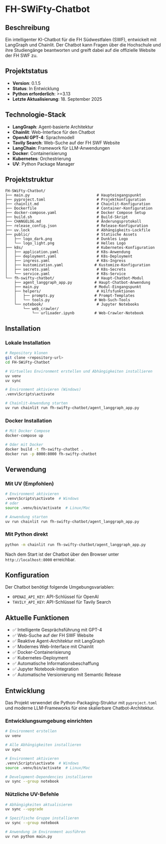# FH-SWiFty-Chatbot

## Beschreibung
Ein intelligenter KI-Chatbot für die FH Südwestfalen (SWF), entwickelt mit LangGraph und Chainlit. Der Chatbot kann Fragen über die Hochschule und ihre Studiengänge beantworten und greift dabei auf die offizielle Website der FH SWF zu.

## Projektstatus
- **Version**: 0.1.5
- **Status**: In Entwicklung
- **Python erforderlich**: >=3.13
- **Letzte Aktualisierung**: 18. September 2025

## Technologie-Stack
- **LangGraph**: Agent-basierte Architektur
- **Chainlit**: Web-Interface für den Chatbot
- **OpenAI GPT-4**: Sprachmodell
- **Tavily Search**: Web-Suche auf der FH SWF Website
- **LangChain**: Framework für LLM-Anwendungen
- **Docker**: Containerisierung
- **Kubernetes**: Orchestrierung
- **UV**: Python Package Manager

## Projektstruktur
```
FH-SWiFty-Chatbot/
├── main.py                              # Haupteingangspunkt
├── pyproject.toml                       # Projektkonfiguration
├── chainlit.md                          # Chainlit-Konfiguration
├── Dockerfile                           # Container-Konfiguration
├── docker-compose.yaml                  # Docker Compose Setup
├── build.sh                             # Build-Skript
├── CHANGELOG.md                         # Änderungsprotokoll
├── release_config.json                  # Release-Konfiguration
├── uv.lock                              # Abhängigkeits-Lockfile
├── public/                              # Statische Assets
│   ├── logo_dark.png                    # Dunkles Logo
│   └── logo_light.png                   # Helles Logo
├── k8s/                                 # Kubernetes-Konfiguration
│   ├── application.yaml                 # K8s-Anwendung
│   ├── deployment.yaml                  # K8s-Deployment
│   ├── ingress.yaml                     # K8s-Ingress
│   ├── kustomization.yaml              # Kustomize-Konfiguration
│   ├── secrets.yaml                     # K8s-Secrets
│   └── service.yaml                     # K8s-Service
└── fh-swifty-chatbot/                   # Haupt-Chatbot-Modul
    ├── agent_langgraph_app.py          # Haupt-Chatbot-Anwendung
    ├── main.py                         # Modul-Eingangspunkt
    ├── helpers/                         # Hilfsfunktionen
    │   ├── prompts.py                  # Prompt-Templates
    │   └── tools.py                    # Web-Such-Tools
    └── notebook/                        # Jupyter Notebooks
        └── web_crawler/
            └── urlLoader.ipynb         # Web-Crawler-Notebook
```

## Installation

### Lokale Installation
```bash
# Repository klonen
git clone <repository-url>
cd FH-SWiFty-Chatbot

# Virtuelles Environment erstellen und Abhängigkeiten installieren
uv venv
uv sync

# Environment aktivieren (Windows)
.venv\Scripts\activate

# Chainlit-Anwendung starten
uv run chainlit run fh-swifty-chatbot/agent_langgraph_app.py
```

### Docker Installation
```bash
# Mit Docker Compose
docker-compose up

# Oder mit Docker
docker build -t fh-swifty-chatbot .
docker run -p 8000:8000 fh-swifty-chatbot
```

## Verwendung

### Mit UV (Empfohlen)
```bash
# Environment aktivieren
.venv\Scripts\activate  # Windows
# oder
source .venv/bin/activate  # Linux/Mac

# Anwendung starten
uv run chainlit run fh-swifty-chatbot/agent_langgraph_app.py
```

### Mit Python direkt
```bash
python -m chainlit run fh-swifty-chatbot/agent_langgraph_app.py
```

Nach dem Start ist der Chatbot über den Browser unter `http://localhost:8000` erreichbar.

## Konfiguration
Der Chatbot benötigt folgende Umgebungsvariablen:
- `OPENAI_API_KEY`: API-Schlüssel für OpenAI
- `TAVILY_API_KEY`: API-Schlüssel für Tavily Search

## Aktuelle Funktionen
- ✅ Intelligente Gesprächsführung mit GPT-4
- ✅ Web-Suche auf der FH SWF Website
- ✅ Reaktive Agent-Architektur mit LangGraph
- ✅ Modernes Web-Interface mit Chainlit
- ✅ Docker-Containerisierung
- ✅ Kubernetes-Deployment
- ✅ Automatische Informationsbeschaffung
- ✅ Jupyter Notebook-Integration
- ✅ Automatische Versionierung mit Semantic Release

## Entwicklung
Das Projekt verwendet die Python-Packaging-Struktur mit `pyproject.toml` und moderne LLM-Frameworks für eine skalierbare Chatbot-Architektur.

### Entwicklungsumgebung einrichten
```bash
# Environment erstellen
uv venv

# Alle Abhängigkeiten installieren 
uv sync

# Environment aktivieren
.venv\Scripts\activate  # Windows
source .venv/bin/activate  # Linux/Mac

# Development-Dependencies installieren
uv sync --group notebook
```

### Nützliche UV-Befehle
```bash
# Abhängigkeiten aktualisieren
uv sync --upgrade

# Spezifische Gruppe installieren
uv sync --group notebook

# Anwendung im Environment ausführen
uv run python main.py
```
